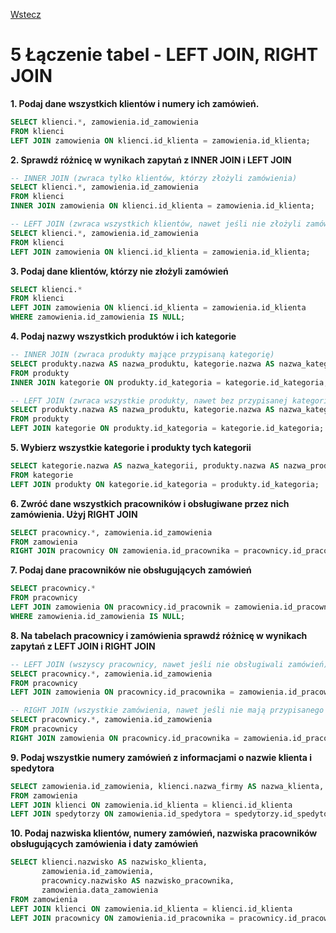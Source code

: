 [Wstecz](../bazy-danych.md)

# 5 Łączenie tabel - LEFT JOIN, RIGHT JOIN

**1. Podaj dane wszystkich klientów i numery ich zamówień.**

```sql
SELECT klienci.*, zamowienia.id_zamowienia
FROM klienci
LEFT JOIN zamowienia ON klienci.id_klienta = zamowienia.id_klienta;
```

**2. Sprawdź różnicę w wynikach zapytań z INNER JOIN i LEFT JOIN**

```sql
-- INNER JOIN (zwraca tylko klientów, którzy złożyli zamówienia)
SELECT klienci.*, zamowienia.id_zamowienia
FROM klienci
INNER JOIN zamowienia ON klienci.id_klienta = zamowienia.id_klienta;

-- LEFT JOIN (zwraca wszystkich klientów, nawet jeśli nie złożyli zamówienia)
SELECT klienci.*, zamowienia.id_zamowienia
FROM klienci
LEFT JOIN zamowienia ON klienci.id_klienta = zamowienia.id_klienta;
```

**3. Podaj dane klientów, którzy nie złożyli zamówień**

```sql
SELECT klienci.*
FROM klienci
LEFT JOIN zamowienia ON klienci.id_klienta = zamowienia.id_klienta
WHERE zamowienia.id_zamowienia IS NULL;
```

**4. Podaj nazwy wszystkich produktów i ich kategorie**

```sql
-- INNER JOIN (zwraca produkty mające przypisaną kategorię)
SELECT produkty.nazwa AS nazwa_produktu, kategorie.nazwa AS nazwa_kategorii
FROM produkty
INNER JOIN kategorie ON produkty.id_kategoria = kategorie.id_kategoria;

-- LEFT JOIN (zwraca wszystkie produkty, nawet bez przypisanej kategorii)
SELECT produkty.nazwa AS nazwa_produktu, kategorie.nazwa AS nazwa_kategorii
FROM produkty
LEFT JOIN kategorie ON produkty.id_kategoria = kategorie.id_kategoria;
```

**5. Wybierz wszystkie kategorie i produkty tych kategorii**

```sql
SELECT kategorie.nazwa AS nazwa_kategorii, produkty.nazwa AS nazwa_produktu
FROM kategorie
LEFT JOIN produkty ON kategorie.id_kategoria = produkty.id_kategoria;
```

**6. Zwróć dane wszystkich pracowników i obsługiwane przez nich zamówienia. Użyj RIGHT JOIN**

```sql
SELECT pracownicy.*, zamowienia.id_zamowienia
FROM zamowienia
RIGHT JOIN pracownicy ON zamowienia.id_pracownika = pracownicy.id_pracownik;
```

**7. Podaj dane pracowników nie obsługujących zamówień**

```sql
SELECT pracownicy.*
FROM pracownicy
LEFT JOIN zamowienia ON pracownicy.id_pracownik = zamowienia.id_pracownika
WHERE zamowienia.id_zamowienia IS NULL;
```

**8. Na tabelach pracownicy i zamówienia sprawdź różnicę w wynikach zapytań z LEFT JOIN i RIGHT JOIN**

```sql
-- LEFT JOIN (wszyscy pracownicy, nawet jeśli nie obsługiwali zamówień)
SELECT pracownicy.*, zamowienia.id_zamowienia
FROM pracownicy
LEFT JOIN zamowienia ON pracownicy.id_pracownika = zamowienia.id_pracownika;

-- RIGHT JOIN (wszystkie zamówienia, nawet jeśli nie mają przypisanego pracownika)
SELECT pracownicy.*, zamowienia.id_zamowienia
FROM pracownicy
RIGHT JOIN zamowienia ON pracownicy.id_pracownika = zamowienia.id_pracownika;
```

**9. Podaj wszystkie numery zamówień z informacjami o nazwie klienta i spedytora**

```sql
SELECT zamowienia.id_zamowienia, klienci.nazwa_firmy AS nazwa_klienta, spedytorzy.nazwa AS nazwa_spedytora
FROM zamowienia
LEFT JOIN klienci ON zamowienia.id_klienta = klienci.id_klienta
LEFT JOIN spedytorzy ON zamowienia.id_spedytora = spedytorzy.id_spedytora;
```

**10. Podaj nazwiska klientów, numery zamówień, nazwiska pracowników obsługujących zamówienia i daty zamówień**

```sql
SELECT klienci.nazwisko AS nazwisko_klienta,
       zamowienia.id_zamowienia,
       pracownicy.nazwisko AS nazwisko_pracownika,
       zamowienia.data_zamowienia
FROM zamowienia
LEFT JOIN klienci ON zamowienia.id_klienta = klienci.id_klienta
LEFT JOIN pracownicy ON zamowienia.id_pracownika = pracownicy.id_pracownik;
```
